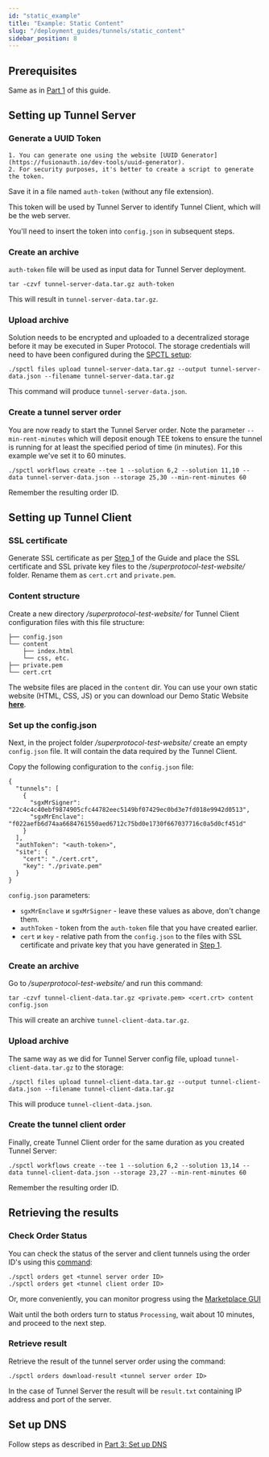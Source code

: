 ```yaml
---
id: "static_example"
title: "Example: Static Content"
slug: "/deployment_guides/tunnels/static_content"
sidebar_position: 8
---
```


## Prerequisites

Same as in [Part 1](/developers/deployment_guides/tunnels/preparing) of this guide.

## Setting up Tunnel Server

### Generate a UUID Token

    1. You can generate one using the website [UUID Generator](https://fusionauth.io/dev-tools/uuid-generator).
    2. For security purposes, it's better to create a script to generate the token.

Save it in a file named `auth-token` (without any file extension).

This token will be used by Tunnel Server to identify Tunnel Client, which will be the web server.

You'll need to insert the token into `config.json` in subsequent steps.

### Create an archive

`auth-token` file will be used as input data for Tunnel Server deployment.

```
tar -czvf tunnel-server-data.tar.gz auth-token
```

This will result in `tunnel-server-data.tar.gz`.

### Upload archive

Solution needs to be encrypted and uploaded to a decentralized storage before it may be executed in Super Protocol. The storage credentials will need to have been configured during the [SPCTL setup](/developers/cli_guides/configuring#storage):

```
./spctl files upload tunnel-server-data.tar.gz --output tunnel-server-data.json --filename tunnel-server-data.tar.gz
```

This command will produce `tunnel-server-data.json`.

### Create a tunnel server order

You are now ready to start the Tunnel Server order. Note the parameter `--min-rent-minutes` which will deposit enough TEE tokens to ensure the tunnel is running for at least the specified period of time (in minutes). For this example we've set it to 60 minutes.

```
./spctl workflows create --tee 1 --solution 6,2 --solution 11,10 --data tunnel-server-data.json --storage 25,30 --min-rent-minutes 60
```

Remember the resulting order ID.

## Setting up Tunnel Client

### SSL certificate

Generate SSL certificate as per [Step 1](./preparing) of the Guide and place the SSL certificate and SSL private key files to the */superprotocol-test-website/* folder. Rename them as `cert.crt` and `private.pem`.

### Content structure

Create a new directory */superprotocol-test-website/* for Tunnel Client configuration files with this file structure:

```
├── config.json
└── content
    ├── index.html
    └── css, etc.
├── private.pem
└── cert.crt
```

The website files are placed in the `content` dir. You can use your own static website (HTML, CSS, JS) or you can download our Demo Static Website [**here**](https://github.com/Super-Protocol/datasets/tree/main/Demo%20Static%20Website).

### Set up the config.json

Next, in the project folder */superprotocol-test-website/* create an empty `config.json` file. It will contain the data required by the Tunnel Client.

Copy the following configuration to the `config.json` file:
```
{
  "tunnels": [
    {
      "sgxMrSigner": "22c4c4c40ebf9874905cfc44782eec5149bf07429ec0bd3e7fd018e9942d0513",
      "sgxMrEnclave": "f022aefb6d74aa6684761550aed6712c75bd0e1730f667037716c0a5d0cf451d"
    }
  ],
  "authToken": "<auth-token>",
  "site": {
    "cert": "./cert.crt",
    "key": "./private.pem"
  }
}
```

`config.json` parameters:

- `sgxMrEnclave` и `sgxMrSigner` - leave these values as above, don't change them.
- `authToken` - token from the `auth-token` file that you have created earlier.
- `cert` и `key` - relative path from the `config.json` to the files with SSL certificate and private key that you have generated in [Step 1](/developers/deployment_guides/tunnels/preparing#generating-ssl-certificate).

### Create an archive

Go to */superprotocol-test-website/* and run this command:

```
tar -czvf tunnel-client-data.tar.gz <private.pem> <cert.crt> content config.json
```

This will create an archive `tunnel-client-data.tar.gz`.

### Upload archive

The same way as we did for Tunnel Server config file, upload `tunnel-client-data.tar.gz` to the storage:

```
./spctl files upload tunnel-client-data.tar.gz --output tunnel-client-data.json --filename tunnel-client-data.tar.gz
```

This will produce `tunnel-client-data.json`.

### Create the tunnel client order

Finally, create Tunnel Client order for the same duration as you created Tunnel Server:

```
./spctl workflows create --tee 1 --solution 6,2 --solution 13,14 --data tunnel-client-data.json --storage 23,27 --min-rent-minutes 60
```

Remember the resulting order ID.

## Retrieving the results

### Check Order Status

You can check the status of the server and client tunnels using the order ID's using this [command](/developers/cli_commands/orders/get):

```
./spctl orders get <tunnel server order ID>
./spctl orders get <tunnel client order ID>
```

Or, more conveniently, you can monitor progress using the [Marketplace GUI](/developers/marketplace)

Wait until the both orders turn to status `Processing`, wait about 10 minutes, and proceed to the next step.

### Retrieve result

Retrieve the result of the tunnel server order using the command:

```
./spctl orders download-result <tunnel server order ID>
```

In the case of Tunnel Server the result will be `result.txt` containing IP address and port of the server.

## Set up DNS

Follow steps as described in [Part 3: Set up DNS](/developers/deployment_guides/tunnels/manual_run#set-up-dns)
